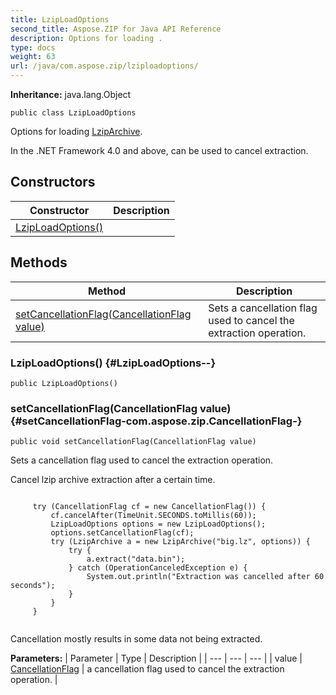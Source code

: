 ```yaml
---
title: LzipLoadOptions
second_title: Aspose.ZIP for Java API Reference
description: Options for loading .
type: docs
weight: 63
url: /java/com.aspose.zip/lziploadoptions/
---
```


**Inheritance:**
java.lang.Object
```
public class LzipLoadOptions
```

Options for loading [LzipArchive](../../com.aspose.zip/lziparchive).

In the .NET Framework 4.0 and above, can be used to cancel extraction.
## Constructors

| Constructor | Description |
| --- | --- |
| [LzipLoadOptions()](#LzipLoadOptions--) |  |
## Methods

| Method | Description |
| --- | --- |
| [setCancellationFlag(CancellationFlag value)](#setCancellationFlag-com.aspose.zip.CancellationFlag-) | Sets a cancellation flag used to cancel the extraction operation. |
### LzipLoadOptions() {#LzipLoadOptions--}
```
public LzipLoadOptions()
```


### setCancellationFlag(CancellationFlag value) {#setCancellationFlag-com.aspose.zip.CancellationFlag-}
```
public void setCancellationFlag(CancellationFlag value)
```


Sets a cancellation flag used to cancel the extraction operation.

Cancel lzip archive extraction after a certain time.

```

     try (CancellationFlag cf = new CancellationFlag()) {
         cf.cancelAfter(TimeUnit.SECONDS.toMillis(60));
         LzipLoadOptions options = new LzipLoadOptions();
         options.setCancellationFlag(cf);
         try (LzipArchive a = new LzipArchive("big.lz", options)) {
             try {
                 a.extract("data.bin");
             } catch (OperationCanceledException e) {
                 System.out.println("Extraction was cancelled after 60 seconds");
             }
         }
     }
 
```

Cancellation mostly results in some data not being extracted.

**Parameters:**
| Parameter | Type | Description |
| --- | --- | --- |
| value | [CancellationFlag](../../com.aspose.zip/cancellationflag) | a cancellation flag used to cancel the extraction operation. |

